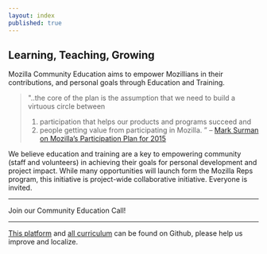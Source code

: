 ```yaml
---
layout: index
published: true
---
```


## Learning, Teaching, Growing

Mozilla Community Education aims to empower Mozillians in their contributions, and personal goals through Education and Training.



> "..the core of the plan is the assumption that we need to build a virtuous circle between 
> 1) participation that helps our products and programs succeed and
> 2) people getting value from participating in Mozilla. ”
>      – [Mark Surman on Mozilla’s Participation Plan for 2015](https://commonspace.wordpress.com/2015/01/26/participationplan/)



We believe education and training are a key to empowering community (staff and volunteers) in achieving their goals for personal development and project impact. While many opportunities will launch form the Mozilla Reps program, this initiative is project-wide collaborative initiative.  Everyone is invited.

<hr>

Join our Community Education Call!  <a target="_blank" href=https://wiki.mozilla.org/Community_Education_Working_Group><i class="fa fa-heart fa-2x" ></i></a>

<hr>

<i class="fa fa-github fa-2x" ></i> [This platform](https://github.com/emmairwin/reps-edu/) and [all curriculum](https://github.com/emmairwin/community_curriculum) can be found on Github, please help us improve and localize.
		

